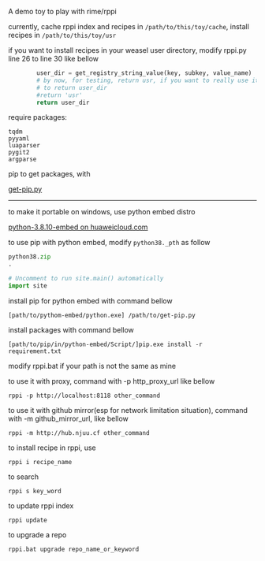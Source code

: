 A demo toy to play with rime/rppi

currently, cache rppi index and recipes in `/path/to/this/toy/cache`, install recipes in `/path/to/this/toy/usr`

if you want to install recipes in your weasel user directory, modify rppi.py line 26 to line 30 like bellow

```python
        user_dir = get_registry_string_value(key, subkey, value_name)
        # by now, for testing, return usr, if you want to really use it, change
        # to return user_dir
        #return 'usr'
        return user_dir

```

require packages:

```
tqdm
pyyaml
luaparser
pygit2
argparse
```

pip to get packages, with

[get-pip.py](!https://bootstrap.pypa.io/get-pip.py)

------------------------------------------------------

to make it portable on windows, use python embed distro

[python-3.8.10-embed on huaweicloud.com](!https://mirrors.huaweicloud.com/python/3.8.10/python-3.8.10-embed-win32.zip)

to use pip with python embed, modify `python38._pth` as follow

```python
python38.zip
.

# Uncomment to run site.main() automatically
import site

```
install pip for python embed with command bellow

```
[path/to/pythom-embed/python.exe] /path/to/get-pip.py
```

install packages with command bellow

```
[path/to/pip/in/python-embed/Script/]pip.exe install -r requirement.txt
```

modify rppi.bat if your path is not the same as mine

to use it with proxy, command with -p http_proxy_url like bellow

```
rppi -p http://localhost:8118 other_command
```

to use it with github mirror(esp for network limitation situation), command with -m github_mirror_url, like bellow

```
rppi -m http://hub.njuu.cf other_command
```

to install recipe in rppi, use 
```
rppi i recipe_name
```

to search 

```
rppi s key_word
```

to update rppi index

```
rppi update
```

to upgrade a repo
```
rppi.bat upgrade repo_name_or_keyword
```
